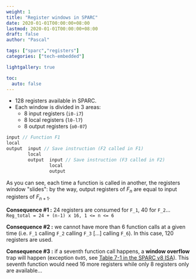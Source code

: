 ```yaml
---
weight: 1
title: "Register windows in SPARC"
date: 2020-01-01T00:00:00+08:00
lastmod: 2020-01-01T00:00:00+08:00
draft: false
author: "Pascal"

tags: ["sparc","registers"]
categories: ["tech-embedded"]

lightgallery: true

toc:
  auto: false
---
```


- 128 registers available in SPARC.
- Each window is divided in 3 areas:
  - 8 input registers (`i0-i7`)
  - 8 local registers (`l0-l7`)
  - 8 output registers (`o0-07`)

```c
input // Function F1
local
output	input // Save instruction (F2 called in F1)
		local
		output	input // Save instruction (F3 called in F2)
				local
				output
```

As you can see, each time a function is called in another, the registers window "slides": by the way, output registers of $F_n$ are equal to input registers of $F_{n+1}$.

**Consequence #1 :** 24 registers are consumed for `F_1`, 40 for `F_2`...
`Reg_total = 24 + (n-1) x 16, 1 <= n <= 6`

**Consequence #2 :** we cannot have more than 6 function calls at a given time (i.e. `F_1` calling `F_2`  calling `F_3` [...] calling `F_6`). In this case, 120 registers are used.

**Consequence #3 :** if a seventh function call happens, a **window overflow** trap will happen (exception `0x05`, see [Table 7-1 in the SPARC v8 ISA](https://www.gaisler.com/doc/sparcv8.pdf)). This seventh function would need 16 more registers while only 8 registers only are available...
